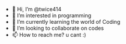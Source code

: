 - 👋 Hi, I’m @twice414
- 👀 I’m interested in programming
- 🌱 I’m currently learning the world of Coding
- 💞️ I’m looking to collaborate on codes
- 📫 How to reach me? u cant :)

<!---
twice414/twice414 is a ✨ special ✨ repository because its `README.md` (this file) appears on your GitHub profile.
You can click the Preview link to take a look at your changes.
--->
